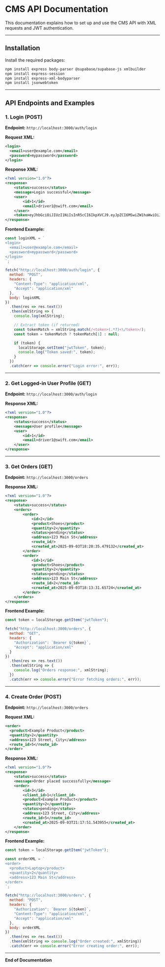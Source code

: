 # CMS API Documentation

This documentation explains how to set up and use the CMS API with XML requests and JWT authentication.

---

## Installation

Install the required packages:

```bash
npm install express body-parser @supabase/supabase-js xmlbuilder
npm install express-session
npm install express-xml-bodyparser
npm install jsonwebtoken
```

---

## API Endpoints and Examples

### 1. Login (POST)

**Endpoint:** `http://localhost:3000/auth/login`

**Request XML:**

```xml
<login>
  <email>user@example.com</email>
  <password>mypassword</password>
</login>
```

**Response XML:**

```xml
<?xml version="1.0"?>
<response>
    <status>success</status>
    <message>Login successful</message>
    <user>
        <id>1</id>
        <email>driver1@swift.com</email>
    </user>
    <token>eyJhbGciOiJIUzI1NiIsInR5cCI6IkpXVCJ9.eyJpZCI6MSwiZW1haWwiOiJkcml2ZXIxQHN3aWZ0LmNvbSIsImlhdCI6MTc1NzIyNjg5OCwiZXhwIjoxNzU3MjMwNDk4fQ.Hwum1J25QGTaufQw1gbjCAWzrdUYyg9oHJP6i4ky5n0</token>
</response>
```

**Frontend Example:**

```javascript
const loginXML = `
<login>
  <email>user@example.com</email>
  <password>mypassword</password>
</login>
`;

fetch("http://localhost:3000/auth/login", {
  method: "POST",
  headers: {
    "Content-Type": "application/xml",
    "Accept": "application/xml"
  },
  body: loginXML
})
  .then(res => res.text())
  .then(xmlString => {
    console.log(xmlString);

    // Extract token (if returned)
    const tokenMatch = xmlString.match(/<token>(.*?)<\/token>/);
    const token = tokenMatch ? tokenMatch[1] : null;

    if (token) {
      localStorage.setItem("jwtToken", token);
      console.log("Token saved:", token);
    }
  })
  .catch(err => console.error("Login error:", err));
```

---

### 2. Get Logged-in User Profile (GET)

**Endpoint:** `http://localhost:3000/auth/login`

**Response XML:**

```xml
<?xml version="1.0"?>
<response>
    <status>success</status>
    <message>User profile</message>
    <user>
        <id>1</id>
        <email>driver1@swift.com</email>
    </user>
</response>
```

---

### 3. Get Orders (GET)

**Endpoint:** `http://localhost:3000/orders`

**Response XML:**

```xml
<?xml version="1.0"?>
<response>
    <status>success</status>
    <orders>
        <order>
            <id>2</id>
            <product>Shoes</product>
            <quantity>2</quantity>
            <status>pending</status>
            <address>123 Main St</address>
            <route_id/>
            <created_at>2025-09-03T18:20:35.479132</created_at>
        </order>
        <order>
            <id>1</id>
            <product>Shoes</product>
            <quantity>2</quantity>
            <status>pending</status>
            <address>123 Main St</address>
            <route_id>2</route_id>
            <created_at>2025-09-03T18:13:31.65724</created_at>
        </order>
    </orders>
</response>
```

**Frontend Example:**

```javascript
const token = localStorage.getItem("jwtToken");

fetch("http://localhost:3000/orders", {
  method: "GET",
  headers: {
    "Authorization": `Bearer ${token}`,
    "Accept": "application/xml"
  }
})
  .then(res => res.text())
  .then(xmlString => {
    console.log("Orders response:", xmlString);
  })
  .catch(err => console.error("Error fetching orders:", err));
```

---

### 4. Create Order (POST)

**Endpoint:** `http://localhost:3000/orders`

**Request XML:**

```xml
<order>
  <product>Example Product</product>
  <quantity>2</quantity>
  <address>123 Street, City</address>
  <route_id>5</route_id>
</order>
```

**Response XML:**

```xml
<?xml version="1.0"?>
<response>
    <status>success</status>
    <message>Order placed successfully</message>
    <order>
        <id>3</id>
        <client_id>1</client_id>
        <product>Example Product</product>
        <quantity>2</quantity>
        <status>pending</status>
        <address>123 Street, City</address>
        <route_id>5</route_id>
        <created_at>2025-09-03T21:17:51.543955</created_at>
    </order>
</response>
```

**Frontend Example:**

```javascript
const token = localStorage.getItem("jwtToken");

const orderXML = `
<order>
  <product>Laptop</product>
  <quantity>2</quantity>
  <address>123 Main St</address>
</order>
`;

fetch("http://localhost:3000/orders", {
  method: "POST",
  headers: {
    "Authorization": `Bearer ${token}`,
    "Content-Type": "application/xml",
    "Accept": "application/xml"
  },
  body: orderXML
})
  .then(res => res.text())
  .then(xmlString => console.log("Order created:", xmlString))
  .catch(err => console.error("Error creating order:", err));
```

---

**End of Documentation**
